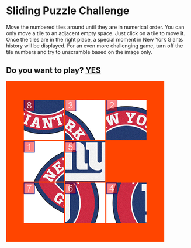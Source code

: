 # Sliding Puzzle Challenge

Move the numbered tiles around until they are in numerical order. You can only move a tile to an adjacent empty space. Just click on a tile to move it. Once the tiles are in the right place, a special moment in New York Giants history will be displayed. For an even more challenging game, turn off the tile numbers and try to unscramble based on the image only.

## Do you want to play? [YES](https://epicdoggames.github.io/NY-Giants-Are-Bums/)

![](https://github.com/EpicDogGames/NY-Giants-Are-Bums/blob/main/sliderpuzzle.gif)

